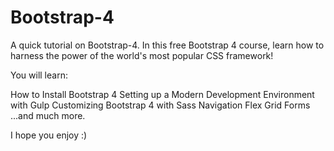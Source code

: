 # Bootstrap-4

A quick tutorial on Bootstrap-4.
In this free Bootstrap 4 course, learn how to harness the power of the world's most popular CSS framework!

You will learn:

How to Install Bootstrap 4
Setting up a Modern Development Environment with Gulp
Customizing Bootstrap 4 with Sass
Navigation
Flex Grid
Forms
...and much more.

I hope you enjoy :)